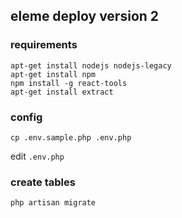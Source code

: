 ## eleme deploy version 2


### requirements
```
apt-get install nodejs nodejs-legacy
apt-get install npm
npm install -g react-tools
apt-get install extract
```

### config

```
cp .env.sample.php .env.php
```

edit `.env.php`


### create tables
```
php artisan migrate
```

